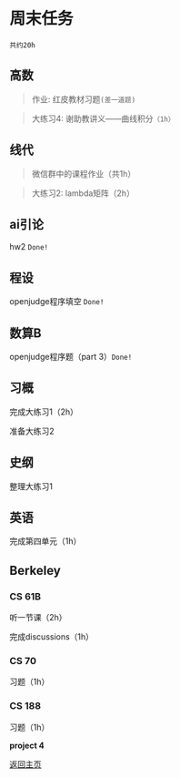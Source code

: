 # 周末任务
`共约20h`

## 高数
> 作业: 红皮教材习题`(差一道题)`

> 大练习4: 谢助教讲义——曲线积分`（1h）`

## 线代
> 微信群中的课程作业（共1h）

> 大练习2: lambda矩阵（2h）

## ai引论
hw2 `Done!`

## 程设
openjudge程序填空 `Done!`

## 数算B
openjudge程序题（part 3）`Done!`

## 习概
完成大练习1（2h）

准备大练习2

## 史纲
整理大练习1

## 英语
完成第四单元（1h）

## Berkeley

### CS 61B
听一节课（2h）

完成discussions（1h）

### CS 70
习题（1h）

### CS 188
习题（1h）

**project 4**

[返回主页](/public)